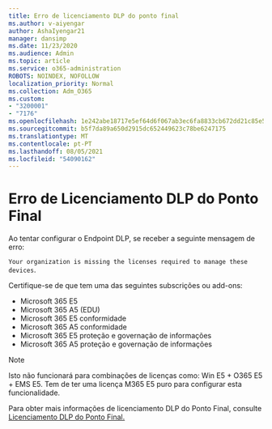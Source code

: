 ```yaml
---
title: Erro de licenciamento DLP do ponto final
ms.author: v-aiyengar
author: AshaIyengar21
manager: dansimp
ms.date: 11/23/2020
ms.audience: Admin
ms.topic: article
ms.service: o365-administration
ROBOTS: NOINDEX, NOFOLLOW
localization_priority: Normal
ms.collection: Adm_O365
ms.custom:
- "3200001"
- "7176"
ms.openlocfilehash: 1e242abe18717e5ef64d6f067ab3ec6fa8833cb672dd21c85e577ce640240ba0
ms.sourcegitcommit: b5f7da89a650d2915dc652449623c78be6247175
ms.translationtype: MT
ms.contentlocale: pt-PT
ms.lasthandoff: 08/05/2021
ms.locfileid: "54090162"
---
```

# <a name="endpoint-dlp-licensing-error"></a>Erro de Licenciamento DLP do Ponto Final

Ao tentar configurar o Endpoint DLP, se receber a seguinte mensagem de erro:

`Your organization is missing the licenses required to manage these devices`.

Certifique-se de que tem uma das seguintes subscrições ou add-ons:

- Microsoft 365 E5
- Microsoft 365 A5 (EDU)
- Microsoft 365 E5 conformidade
- Microsoft 365 A5 conformidade
- Microsoft 365 E5 proteção e governação de informações
- Microsoft 365 A5 proteção e governação de informações

> [!NOTE]
> Isto não funcionará para combinações de licenças como: Win E5 + O365 E5 + EMS E5. Tem de ter uma licença M365 E5 puro para configurar esta funcionalidade.

Para obter mais informações de licenciamento DLP do Ponto Final, consulte [Licenciamento DLP do Ponto Final.](https://docs.microsoft.com/microsoft-365/compliance/endpoint-dlp-getting-started#onboarding-devices-into-device-management)
